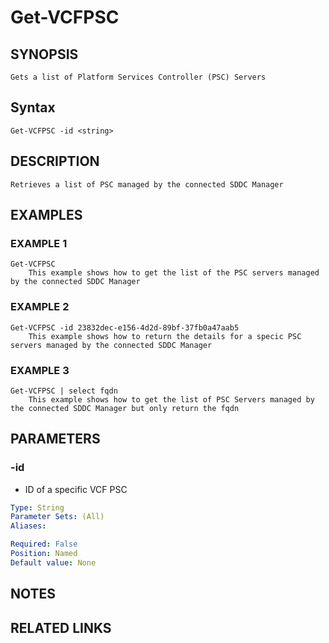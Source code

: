 # Get-VCFPSC

## SYNOPSIS
    Gets a list of Platform Services Controller (PSC) Servers

## Syntax
```
Get-VCFPSC -id <string>
```

## DESCRIPTION
    Retrieves a list of PSC managed by the connected SDDC Manager

## EXAMPLES

### EXAMPLE 1
```
Get-VCFPSC
    This example shows how to get the list of the PSC servers managed by the connected SDDC Manager
```
### EXAMPLE 2
```
Get-VCFPSC -id 23832dec-e156-4d2d-89bf-37fb0a47aab5
    This example shows how to return the details for a specic PSC servers managed by the connected SDDC Manager
```
### EXAMPLE 3
```
Get-VCFPSC | select fqdn
    This example shows how to get the list of PSC Servers managed by the connected SDDC Manager but only return the fqdn	
```

## PARAMETERS
### -id
- ID of a specific VCF PSC

```yaml
Type: String
Parameter Sets: (All)
Aliases:

Required: False
Position: Named
Default value: None
```
## NOTES

## RELATED LINKS
